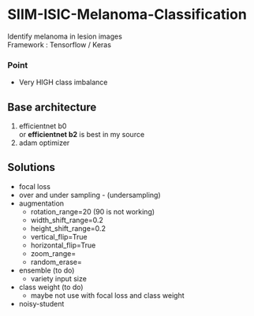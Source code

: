 # SIIM-ISIC-Melanoma-Classification
Identify melanoma in lesion images  
Framework : Tensorflow / Keras  
### Point
- Very HIGH class imbalance  
 


## Base architecture
1. efficientnet b0   
  or **efficientnet b2** is best in my source  
2. adam optimizer  


## Solutions  
- focal loss  
- over and under sampling - (undersampling)  
- augmentation  
  * rotation_range=20 (90 is not working)
  * width_shift_range=0.2
  * height_shift_range=0.2
  * vertical_flip=True
  * horizontal_flip=True
  * zoom_range=
  * random_erase=
- ensemble (to do)
  * variety input size
- class weight (to do)      
  * maybe not use with focal loss and class weight 
- noisy-student 